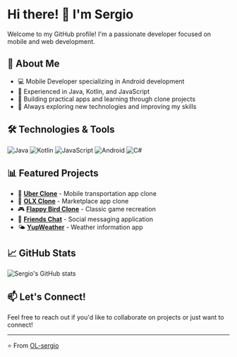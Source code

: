 # Hi there! 👋 I'm Sergio

Welcome to my GitHub profile! I'm a passionate developer focused on mobile and web development.

## 🚀 About Me

- 💻 Mobile Developer specializing in Android development
- 🔨 Experienced in Java, Kotlin, and JavaScript
- 📱 Building practical apps and learning through clone projects
- 🌱 Always exploring new technologies and improving my skills

## 🛠️ Technologies & Tools

![Java](https://img.shields.io/badge/-Java-007396?style=flat-square&logo=java)
![Kotlin](https://img.shields.io/badge/-Kotlin-7F52FF?style=flat-square&logo=kotlin&logoColor=white)
![JavaScript](https://img.shields.io/badge/-JavaScript-F7DF1E?style=flat-square&logo=javascript&logoColor=black)
![Android](https://img.shields.io/badge/-Android-3DDC84?style=flat-square&logo=android&logoColor=white)
![C#](https://img.shields.io/badge/-C%23-239120?style=flat-square&logo=c-sharp&logoColor=white)

## 📊 Featured Projects

- 🚗 **[Uber Clone](https://github.com/OL-sergio/Uber_clone)** - Mobile transportation app clone
- 🛒 **[OLX Clone](https://github.com/OL-sergio/OLX-clone)** - Marketplace app clone  
- 🎮 **[Flappy Bird Clone](https://github.com/OL-sergio/FlappyBird_clone)** - Classic game recreation
- 💬 **[Friends Chat](https://github.com/OL-sergio/Friends-Chat)** - Social messaging application
- 🌤️ **[YupWeather](https://github.com/OL-sergio/YupWeather)** - Weather information app

## 📈 GitHub Stats

![Sergio's GitHub stats](https://github-readme-stats.vercel.app/api?username=OL-sergio&show_icons=true&theme=default)

## 📫 Let's Connect!

Feel free to reach out if you'd like to collaborate on projects or just want to connect!

---
⭐ From [OL-sergio](https://github.com/OL-sergio)